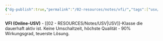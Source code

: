 ```yaml
---
{"dg-publish":true,"permalink":"/02-resources/notes/vfi/","tags":["usv/online","strom/dauerbetrieb"],"noteIcon":"","updated":"2025-08-28T20:50:30.000+02:00"}
---
```



**VFI (Online-USV)** - [[02 - RESOURCES/Notes/USV\|USV]]-Klasse die dauerhaft aktiv ist.
Keine Umschaltzeit, höchste Qualität - 90% Wirkungsgrad, teuerste Lösung.